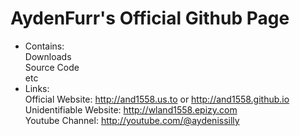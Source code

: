 # AydenFurr's Official Github Page
- Contains:\
Downloads\
Source Code\
etc
- Links:\
Official Website: http://and1558.us.to or http://and1558.github.io \
Unidentifiable Website: http://wland1558.epizy.com \
Youtube Channel: http://youtube.com/@aydenissilly